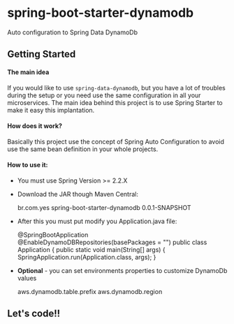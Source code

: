 # spring-boot-starter-dynamodb
Auto configuration to Spring Data DynamoDb

## Getting Started
#### The main idea
If you would like to use `spring-data-dynamodb`, but you have a lot of troubles during 
the setup or you need use the same configuration in all your microservices.
The main idea behind this project is to use Spring Starter to make it easy this implantation.

#### How does it work?
Basically this project use the concept of Spring Auto Configuration to avoid use the same 
bean definition in your whole projects.  

#### How to use it:
* You must use Spring Version >= 2.2.X 
* Download the JAR though Maven Central:


    <dependency>
        <groupId>br.com.yes</groupId>
        <artifactId>spring-boot-starter-dynamodb</artifactId>
        <version>0.0.1-SNAPSHOT</version>
    </dependency>

* After this you must put modify you Application.java file:
    
    
    @SpringBootApplication
    @EnableDynamoDBRepositories(basePackages = "<path-to-repository-packeages>")
    public class Application {
    public static void main(String[] args) {
        SpringApplication.run(Application.class, args);
    }

* **Optional** - you can set environments properties to customize DynamoDb values
 
 
    aws.dynamodb.table.prefix 
    aws.dynamodb.region 

## Let's code!!
